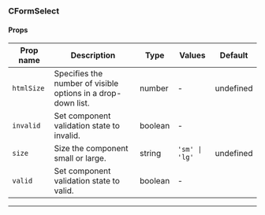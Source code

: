 ### CFormSelect

#### Props

| Prop name             | Description                                                  | Type    | Values         | Default   |
| --------------------- | ------------------------------------------------------------ | ------- | -------------- | --------- |
| <code>htmlSize</code> | Specifies the number of visible options in a drop-down list. | number  | -              | undefined |
| <code>invalid</code>  | Set component validation state to invalid.                   | boolean | -              |           |
| <code>size</code>     | Size the component small or large.                           | string  | `'sm' \| 'lg'` | undefined |
| <code>valid</code>    | Set component validation state to valid.                     | boolean | -              |           |

---

